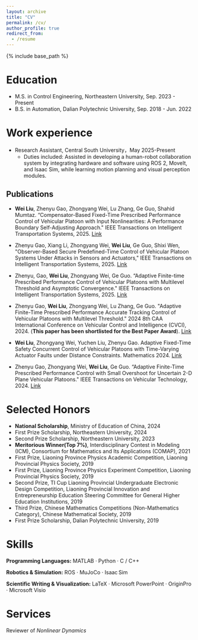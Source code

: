 ```yaml
---
layout: archive
title: "CV"
permalink: /cv/
author_profile: true
redirect_from:
  - /resume
---
```


{% include base_path %}

Education
======
<!-- * Ph.D in Version Control Theory, GitHub University, 2018 (expected) -->
* M.S. in Control Engineering, Northeastern University, Sep. 2023 - Present
* B.S. in Automation, Dalian Polytechnic University, Sep. 2018 - Jun. 2022

Work experience
======
* Research Assistant, Central South University，May 2025-Present
  * Duties included: Assisted in developing a human-robot collaboration system by integrating hardware and software using ROS 2, MoveIt, and Isaac Sim, while learning motion planning and visual perception modules.
  


## Publications

- **Wei Liu**, Zhenyu Gao, Zhongyang Wei, Lu Zhang, Ge Guo, Shahid Mumtaz. “Compensator-Based Fixed-Time Prescribed Performance Control of Vehicular Platoon with Input Nonlinearities: A Performance Boundary Self-Adjusting Approach." IEEE Transactions on Intelligent Transportation Systems, 2025. [Link](https://ieeexplore.ieee.org/document/11059991/)

- Zhenyu Gao, Xiang Li, Zhongyang Wei, **Wei Liu**, Ge Guo, Shixi Wen, "Observer-Based Secure Predefined-Time Control of Vehicular Platoon Systems Under Attacks in Sensors and Actuators," IEEE Transactions on Intelligent Transportation Systems, 2025. [Link](https://ieeexplore.ieee.org/document/10897308/)

- Zhenyu, Gao, **Wei Liu**, Zhongyang Wei, Ge Guo. “Adaptive Finite-time Prescribed Performance Control of Vehicular Platoons with Multilevel Threshold and Asymptotic Convergence." IEEE Transactions on Intelligent Transportation Systems, 2025. [Link](https://ieeexplore.ieee.org/document/10878275/)

- Zhenyu Gao, **Wei Liu**, Zhongyang Wei, Lu Zhang, Ge Guo. "Adaptive Finite-Time Prescribed Performance Accurate Tracking Control of Vehicular Platoons with Multilevel Threshold." 2024 8th CAA International Conference on Vehicular Control and Intelligence (CVCI), 2024. (**This paper has been shortlisted for the Best Paper Award**). [Link](https://ieeexplore.ieee.org/document/10830255/)

- **Wei Liu**, Zhongyang Wei, Yuchen Liu, Zhenyu Gao. Adaptive Fixed-Time Safety Concurrent Control of Vehicular Platoons with Time-Varying Actuator Faults under Distance Constraints. Mathematics 2024. [Link](https://www.mdpi.com/2227-7390/12/16/2560#:~:text=This%20paper%20investigates%20the%20fault-tolerant%20control%20problem%20for,with%20time-varying%20actuator%20fault%20directions%20and%20distance%20constraints.)

- Zhenyu Gao, Zhongyang Wei, **Wei Liu**, Ge Guo. “Adaptive Finite-Time Prescribed Performance Control with Small Overshoot for Uncertain 2-D Plane Vehicular Platoons." IEEE Transactions on Vehicular Technology, 2024. [Link](https://ieeexplore.ieee.org/document/10684117/)

 Selected Honors
======

- **National Scholarship**, Ministry of Education of China, 2024
- First Prize Scholarship, Northeastern University, 2024
- Second Prize Scholarship, Northeastern University, 2023
- **Meritorious Winner(Top 7%)**, Interdisciplinary Contest in Modeling (ICM), Consortium for Mathematics and Its Applications (COMAP), 2021
- First Prize, Liaoning Province Physics Academic Competition, Liaoning Provincial Physics Society, 2019
- First Prize, Liaoning Province Physics Experiment Competition, Liaoning Provincial Physics Society, 2019
- Second Prize, TI Cup Liaoning Provincial Undergraduate Electronic Design Competition, Liaoning Provincial Innovation and Entrepreneurship Education Steering Committee for General Higher Education Institutions, 2019
- Third Prize, Chinese Mathematics Competitions (Non-Mathematics Category), Chinese Mathematical Society, 2019
- First Prize Scholarship, Dalian Polytechnic University, 2019

Skills
======

**Programming Languages:** MATLAB · Python · C / C++

**Robotics & Simulation:** ROS · MuJoCo · Isaac Sim

**Scientific Writing & Visualization:** LaTeX · Microsoft PowerPoint · OriginPro · Microsoft Visio 


Services
======
 Reviewer of *Nonlinear Dynamics*

